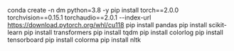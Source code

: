 
conda create -n dm python=3.8 -y
pip install torch==2.0.0 torchvision==0.15.1 torchaudio==2.0.1 --index-url https://download.pytorch.org/whl/cu118
pip install pandas
pip install scikit-learn
pip install transformers
pip install tqdm
pip install colorlog
pip install tensorboard
pip install colorma
pip install nltk